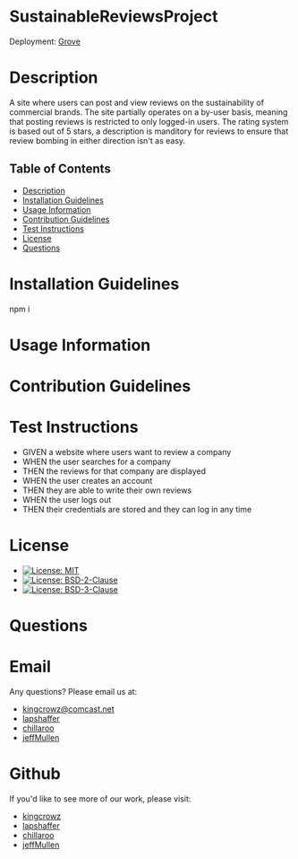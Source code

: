 # SustainableReviewsProject
Deployment: [Grove](http://obscure-ocean-20287.herokuapp.com/)

# Description
A site where users can post and view reviews on the sustainability of commercial brands.  The site partially operates on a by-user basis, meaning that posting reviews is restricted to only logged-in users.  The rating system is based out of 5 stars, a description is manditory for reviews to ensure that review bombing in either direction isn't as easy.  


## Table of Contents
* [Description](#Description)
* [Installation Guidelines](#Installation-Guidelines)
* [Usage Information](#Usage-Information)
* [Contribution Guidelines](#Contribution-Guidelines)
* [Test Instructions](#Test-Instructions)
* [License](#License)
* [Questions](#Questions)

      
# Installation Guidelines
npm i

      
# Usage Information

      
# Contribution Guidelines

      
# Test Instructions

* GIVEN a website where users want to review a company
* WHEN the user searches for a company
* THEN the reviews for that company are displayed
* WHEN the user creates an account
* THEN they are able to write their own reviews
* WHEN the user logs out
* THEN their credentials are stored and they can log in any time



# License
* [![License: MIT](https://img.shields.io/badge/License-MIT-yellow.svg)](https://opensource.org/licenses/MIT)
* [![License: BSD-2-Clause](https://img.shields.io/badge/License-BSD2Clause-red.svg)](https://opensource.org/licenses/BSD-2-Clause)
* [![License: BSD-3-Clause](https://img.shields.io/badge/License-BSD3Clause-red.svg)](https://opensource.org/licenses/BSD-3-Clause)
# Questions

# Email
Any questions? Please email us at:
* [kingcrowz@comcast.net](mailto:kingcrowz@comcast.net)
* [lapshaffer](mailto:lapshaffer@gmail.com)
* [chillaroo](mailto:rtc145@gmail.com)
* [jeffMullen](mailto:jeffmullendev@gmail.com)

# Github
If you'd like to see more of our work, please visit:
* [kingcrowz](https://github.com/kingcrowz)
* [lapshaffer](https://github.com/lapshaffer)
* [chillaroo](https://github.com/Chillaroo)
* [jeffMullen](https://github.com/jeffMullen)

